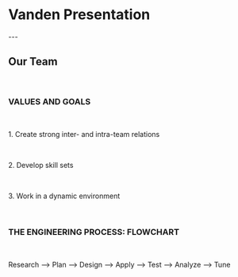 <h1> Vanden Presentation </h1>
---
<h2> Our Team </h2>
&nbsp;&nbsp;&nbsp;&nbsp;&nbsp;&nbsp;<h3> VALUES AND GOALS </h3>
&nbsp;&nbsp;&nbsp;&nbsp;&nbsp;&nbsp;&nbsp;&nbsp;&nbsp;&nbsp;&nbsp;&nbsp;<p>1. Create strong inter- and intra-team relations<p>
&nbsp;&nbsp;&nbsp;&nbsp;&nbsp;&nbsp;&nbsp;&nbsp;&nbsp;&nbsp;&nbsp;&nbsp;<p>2. Develop skill sets<p>
&nbsp;&nbsp;&nbsp;&nbsp;&nbsp;&nbsp;&nbsp;&nbsp;&nbsp;&nbsp;&nbsp;&nbsp;<p>3. Work in a dynamic environment<p>

&nbsp;&nbsp;&nbsp;&nbsp;&nbsp;&nbsp;<h3> THE ENGINEERING PROCESS: FLOWCHART </h3>
&nbsp;&nbsp;&nbsp;&nbsp;&nbsp;&nbsp;&nbsp;&nbsp;&nbsp;&nbsp;&nbsp;&nbsp;<p> Research --> Plan --> Design --> Apply --> Test --> Analyze --> Tune</p>
